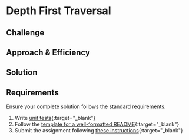# Depth First Traversal
<!-- Short summary or background information -->

## Challenge
<!-- Description of the challenge -->

## Approach & Efficiency
<!-- What approach did you take? Why? What is the Big O space/time for this approach? -->

## Solution
<!-- Embedded whiteboard image -->

## Requirements
Ensure your complete solution follows the standard requirements.

1. Write [unit tests](../../Challenge_Testing){:target="_blank"}
1. Follow the [template for a well-formatted README](../../Challenge_Documentation){:target="_blank"}
1. Submit the assignment following [these instructions](../../Challenge_Submission){:target="_blank"}
